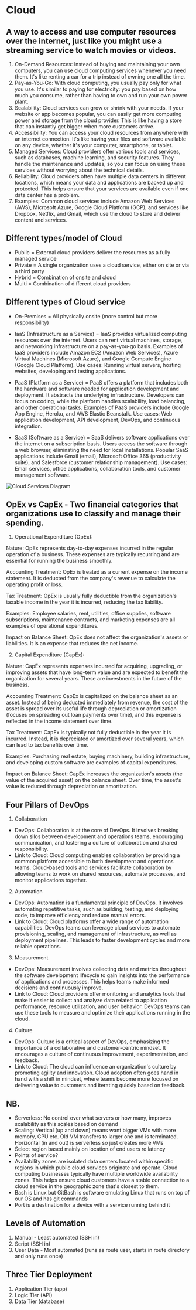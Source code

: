 # Cloud

## A way to access and use computer resources over the internet, just like you might use a streaming service to watch movies or videos.

1. On-Demand Resources: Instead of buying and maintaining your own computers, you can use cloud computing services whenever you need them. It's like renting a car for a trip instead of owning one all the time.
2. Pay-as-You-Go: With cloud computing, you usually pay only for what you use. It's similar to paying for electricity: you pay based on how much you consume, rather than having to own and run your own power plant.
3. Scalability: Cloud services can grow or shrink with your needs. If your website or app becomes popular, you can easily get more computing power and storage from the cloud provider. This is like having a store that can instantly get bigger when more customers arrive.
4. Accessibility: You can access your cloud resources from anywhere with an internet connection. It's like having your files and software available on any device, whether it's your computer, smartphone, or tablet.
5. Managed Services: Cloud providers offer various tools and services, such as databases, machine learning, and security features. They handle the maintenance and updates, so you can focus on using these services without worrying about the technical details.
6. Reliability: Cloud providers often have multiple data centers in different locations, which means your data and applications are backed up and protected. This helps ensure that your services are available even if one data center has a problem.
7. Examples: Common cloud services include Amazon Web Services (AWS), Microsoft Azure, Google Cloud Platform (GCP), and services like Dropbox, Netflix, and Gmail, which use the cloud to store and deliver content and services.

## Different types/model of Cloud

- Public = External cloud providers deliver the resources as a fully managed service
- Private = A single organization uses a cloud service, either on site or via a third party
- Hybrid = Combination of onsite and cloud
- Multi = Combination of different cloud providers

## Different types of Cloud service

-	On-Premises = All physically onsite (more control but more responsibility)

-	IaaS (Infrastructure as a Service) = IaaS provides virtualized computing resources over the internet. Users can rent virtual machines, storage, and networking infrastructure on a pay-as-you-go basis. Examples of IaaS providers include Amazon EC2 (Amazon Web Services), Azure Virtual Machines (Microsoft Azure), and Google Compute Engine (Google Cloud Platform).
Use cases: Running virtual servers, hosting websites, developing and testing applications.

-	PaaS (Platform as a Service) = PaaS offers a platform that includes both the hardware and software needed for application development and deployment. It abstracts the underlying infrastructure. Developers can focus on coding, while the platform handles scalability, load balancing, and other operational tasks. Examples of PaaS providers include Google App Engine, Heroku, and AWS Elastic Beanstalk.
Use cases: Web application development, API development, DevOps, and continuous integration.

-	SaaS (Software as a Service) = SaaS delivers software applications over the internet on a subscription basis. Users access the software through a web browser, eliminating the need for local installations. Popular SaaS applications include Gmail (email), Microsoft Office 365 (productivity suite), and Salesforce (customer relationship management).
Use cases: Email services, office applications, collaboration tools, and customer management software.

![Cloud Services Diagram](../README_images/Cloud_Service_Diagram.jpg)

## OpEx vs CapEx - Two financial categories that organizations use to classify and manage their spending.

1. Operational Expenditure (OpEx):

Nature: OpEx represents day-to-day expenses incurred in the regular operation of a business. These expenses are typically recurring and are essential for running the business smoothly.

Accounting Treatment: OpEx is treated as a current expense on the income statement. It is deducted from the company's revenue to calculate the operating profit or loss.

Tax Treatment: OpEx is usually fully deductible from the organization's taxable income in the year it is incurred, reducing the tax liability.

Examples: Employee salaries, rent, utilities, office supplies, software subscriptions, maintenance contracts, and marketing expenses are all examples of operational expenditures.

Impact on Balance Sheet: OpEx does not affect the organization's assets or liabilities. It is an expense that reduces the net income.

2. Capital Expenditure (CapEx):

Nature: CapEx represents expenses incurred for acquiring, upgrading, or improving assets that have long-term value and are expected to benefit the organization for several years. These are investments in the future of the business.

Accounting Treatment: CapEx is capitalized on the balance sheet as an asset. Instead of being deducted immediately from revenue, the cost of the asset is spread over its useful life through depreciation or amortization (focuses on spreading out loan payments over time), and this expense is reflected in the income statement over time.

Tax Treatment: CapEx is typically not fully deductible in the year it is incurred. Instead, it is depreciated or amortized over several years, which can lead to tax benefits over time.

Examples: Purchasing real estate, buying machinery, building infrastructure, and developing custom software are examples of capital expenditures.

Impact on Balance Sheet: CapEx increases the organization's assets (the value of the acquired asset) on the balance sheet. Over time, the asset's value is reduced through depreciation or amortization.

## Four Pillars of DevOps

1.	Collaboration
-	DevOps: Collaboration is at the core of DevOps. It involves breaking down silos between development and operations teams, encouraging communication, and fostering a culture of collaboration and shared responsibility.
-	Link to Cloud: Cloud computing enables collaboration by providing a common platform accessible to both development and operations teams. Cloud-based tools and services facilitate collaboration by allowing teams to work on shared resources, automate processes, and monitor applications together.

2.	Automation
-	DevOps: Automation is a fundamental principle of DevOps. It involves automating repetitive tasks, such as building, testing, and deploying code, to improve efficiency and reduce manual errors.
-	Link to Cloud: Cloud platforms offer a wide range of automation capabilities. DevOps teams can leverage cloud services to automate provisioning, scaling, and management of infrastructure, as well as deployment pipelines. This leads to faster development cycles and more reliable operations.

3.	Measurement
-	DevOps: Measurement involves collecting data and metrics throughout the software development lifecycle to gain insights into the performance of applications and processes. This helps teams make informed decisions and continuously improve.
-	Link to Cloud: Cloud providers offer monitoring and analytics tools that make it easier to collect and analyze data related to application performance, resource utilization, and user behavior. DevOps teams can use these tools to measure and optimize their applications running in the cloud.

4.	Culture
-	DevOps: Culture is a critical aspect of DevOps, emphasizing the importance of a collaborative and customer-centric mindset. It encourages a culture of continuous improvement, experimentation, and feedback.
-	Link to Cloud: The cloud can influence an organization's culture by promoting agility and innovation. Cloud adoption often goes hand in hand with a shift in mindset, where teams become more focused on delivering value to customers and iterating quickly based on feedback.

## NB.

- Serverless: No control over what servers or how many, improves scalability as this scales based on demand
- Scaling: Vertical (up and down) means want bigger VMs with more memory, CPU etc. Old VM transfers to larger one and is terminated. Horizontal (in and out) is serverless so just creates more VMs
- Select region based mainly on location of end users re latency
- Points of service?
- Availability zones are isolated data centers located within specific regions in which public cloud services originate and operate. Cloud computing businesses typically have multiple worldwide availability zones. This helps ensure cloud customers have a stable connection to a cloud service in the geographic zone that's closest to them.
- Bash is Linux but GitBash is software emulating Linux that runs on top of our OS and has git commands
- Port is a destination for a device with a service running behind it

## Levels of Automation

1. Manual - Least automated (SSH in)
2. Script (SSH in)
3. User Data - Most automated (runs as route user, starts in route directory and only runs once)

## Three Tier Deployment

1. Application Tier (app)
2. Logic Tier (API)
3. Data Tier (database)